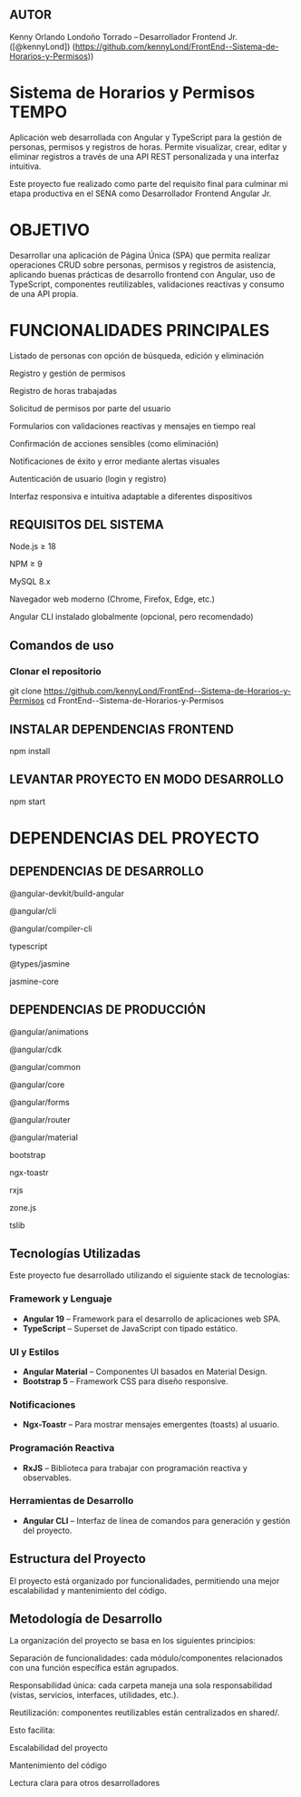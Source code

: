 ## AUTOR
Kenny Orlando Londoño Torrado – Desarrollador Frontend Jr. 
([@kennyLond])
(https://github.com/kennyLond/FrontEnd--Sistema-de-Horarios-y-Permisos))

# Sistema de Horarios y Permisos TEMPO
Aplicación web desarrollada con Angular y TypeScript para la gestión de personas, permisos y registros de horas. Permite visualizar, crear, editar y eliminar registros a través de una API REST personalizada y una interfaz intuitiva.

Este proyecto fue realizado como parte del requisito final para culminar mi etapa productiva en el SENA como Desarrollador Frontend Angular Jr.

# OBJETIVO
Desarrollar una aplicación de Página Única (SPA) que permita realizar operaciones CRUD sobre personas, permisos y registros de asistencia, aplicando buenas prácticas de desarrollo frontend con Angular, uso de TypeScript, componentes reutilizables, validaciones reactivas y consumo de una API propia.

# FUNCIONALIDADES PRINCIPALES
Listado de personas con opción de búsqueda, edición y eliminación

Registro y gestión de permisos

Registro de horas trabajadas

Solicitud de permisos por parte del usuario

Formularios con validaciones reactivas y mensajes en tiempo real

Confirmación de acciones sensibles (como eliminación)

Notificaciones de éxito y error mediante alertas visuales

Autenticación de usuario (login y registro)

Interfaz responsiva e intuitiva adaptable a diferentes dispositivos

## REQUISITOS DEL SISTEMA
Node.js ≥ 18

NPM ≥ 9

MySQL 8.x

Navegador web moderno (Chrome, Firefox, Edge, etc.)

Angular CLI instalado globalmente (opcional, pero recomendado)

## Comandos de uso

### Clonar el repositorio

git clone https://github.com/kennyLond/FrontEnd--Sistema-de-Horarios-y-Permisos
cd FrontEnd--Sistema-de-Horarios-y-Permisos

## INSTALAR DEPENDENCIAS FRONTEND
npm install

## LEVANTAR PROYECTO EN MODO DESARROLLO
npm start

# DEPENDENCIAS DEL PROYECTO

## DEPENDENCIAS DE DESARROLLO
@angular-devkit/build-angular

@angular/cli

@angular/compiler-cli

typescript

@types/jasmine

jasmine-core

## DEPENDENCIAS DE PRODUCCIÓN 
@angular/animations

@angular/cdk

@angular/common

@angular/core

@angular/forms

@angular/router

@angular/material

bootstrap

ngx-toastr

rxjs

zone.js

tslib


## Tecnologías Utilizadas

Este proyecto fue desarrollado utilizando el siguiente stack de tecnologías:

### Framework y Lenguaje
- **Angular 19** – Framework para el desarrollo de aplicaciones web SPA.
- **TypeScript** – Superset de JavaScript con tipado estático.

### UI y Estilos
- **Angular Material** – Componentes UI basados en Material Design.
- **Bootstrap 5** – Framework CSS para diseño responsive.

### Notificaciones
- **Ngx-Toastr** – Para mostrar mensajes emergentes (toasts) al usuario.

### Programación Reactiva
- **RxJS** – Biblioteca para trabajar con programación reactiva y observables.

### Herramientas de Desarrollo
- **Angular CLI** – Interfaz de línea de comandos para generación y gestión del proyecto.

##  Estructura del Proyecto
El proyecto está organizado por funcionalidades, permitiendo una mejor escalabilidad y mantenimiento del código.

##  Metodología de Desarrollo
La organización del proyecto se basa en los siguientes principios:

Separación de funcionalidades: cada módulo/componentes relacionados con una función específica están agrupados.

Responsabilidad única: cada carpeta maneja una sola responsabilidad (vistas, servicios, interfaces, utilidades, etc.).

Reutilización: componentes reutilizables están centralizados en shared/.

Esto facilita:

Escalabilidad del proyecto

Mantenimiento del código

Lectura clara para otros desarrolladores

